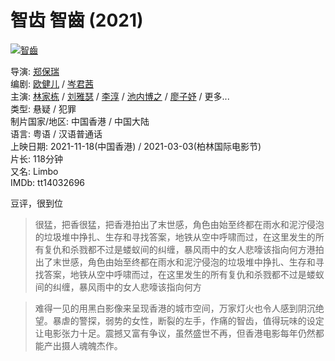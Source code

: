

# 智齿 智齒 (2021)

[![智齒](https://img2.doubanio.com/view/photo/s_ratio_poster/public/p2706359781.webp "点击看更多海报")](https://movie.douban.com/subject/27124695/photos?type=R "点击看更多海报")

导演: [郑保瑞](https://movie.douban.com/celebrity/1274240/)  
编剧: [欧健儿](https://movie.douban.com/celebrity/1303521/) / [岑君茜](https://movie.douban.com/celebrity/1468204/)  
主演: [林家栋](https://movie.douban.com/celebrity/1050329/) / [刘雅瑟](https://movie.douban.com/celebrity/1276157/) / [李淳](https://movie.douban.com/celebrity/1316450/) / [池内博之](https://movie.douban.com/celebrity/1036944/) / [廖子妤](https://movie.douban.com/celebrity/1337783/) / 更多...  
类型: 悬疑 / 犯罪  
制片国家/地区: 中国香港 / 中国大陆  
语言: 粤语 / 汉语普通话  
上映日期: 2021-11-18(中国香港) / 2021-03-03(柏林国际电影节)  
片长: 118分钟  
又名: Limbo  
IMDb: tt14032696


豆评，很到位

>很猛，把香很猛，把香港拍出了末世感，角色由始至终都在雨水和泥泞侵泡的垃圾堆中挣扎、生存和寻找答案，地铁从空中呼啸而过，在这里发生的所有复仇和杀戮都不过是蝼蚁间的纠缠，暴风雨中的女人悲嚎该指向何方港拍出了末世感，角色由始至终都在雨水和泥泞侵泡的垃圾堆中挣扎、生存和寻找答案，地铁从空中呼啸而过，在这里发生的所有复仇和杀戮都不过是蝼蚁间的纠缠，暴风雨中的女人悲嚎该指向何方

>难得一见的用黑白影像来呈现香港的城市空间，万家灯火也令人感到阴沉绝望。暴虐的警探，弱势的女性，断裂的左手，作痛的智齿，值得玩味的设定让电影张力十足。震撼又富有争议，虽然盛世不再，但香港电影每年仍然都能产出摄人魂魄杰作。